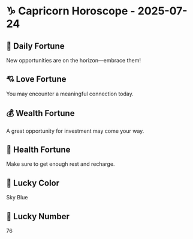 # ♑ Capricorn Horoscope - 2025-07-24

## 🎯 Daily Fortune

New opportunities are on the horizon—embrace them!

## 💘 Love Fortune

You may encounter a meaningful connection today.

## 💰 Wealth Fortune

A great opportunity for investment may come your way.

## 🌱 Health Fortune

Make sure to get enough rest and recharge.

## 🎨 Lucky Color

Sky Blue

## 🔢 Lucky Number

76
